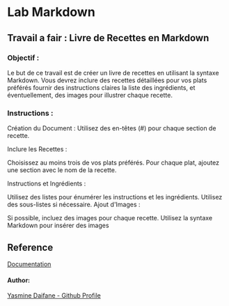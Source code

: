 # Lab Markdown 

## Travail a fair : Livre de Recettes en Markdown

### Objectif :
Le but de ce travail est de créer un livre de recettes en utilisant la syntaxe Markdown. Vous devrez inclure des recettes détaillées pour vos plats préférés fournir des instructions claires la liste des ingrédients, et éventuellement, des images pour illustrer chaque recette.


### Instructions :
Création du Document :
Utilisez des en-têtes (#) pour chaque section de recette.

Inclure les Recettes :

Choisissez au moins trois de vos plats préférés.
Pour chaque plat, ajoutez une section avec le nom de la recette.

Instructions et Ingrédients :

Utilisez des listes  pour énumérer les instructions et les ingrédients.
Utilisez des sous-listes si nécessaire.
Ajout d'Images :

Si possible, incluez des images pour chaque  recette.
Utilisez la syntaxe Markdown pour insérer des images 




## Reference 
[Documentation](https://docs.github.com/fr/get-started/writing-on-github/getting-started-with-writing-and-formatting-on-github/basic-writing-and-formatting-syntax)



#### Author:

[Yasmine Daifane - Github Profile](https://github.com/Yasmine-daifane)
